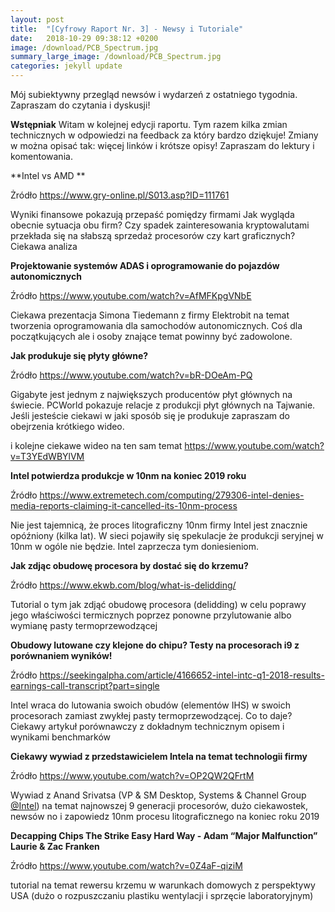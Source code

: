 ```yaml
---
layout: post
title:  "[Cyfrowy Raport Nr. 3] - Newsy i Tutoriale"
date:   2018-10-29 09:38:12 +0200
image: /download/PCB_Spectrum.jpg
summary_large_image: /download/PCB_Spectrum.jpg
categories: jekyll update
---
```




Mój subiektywny przegląd newsów i wydarzeń z ostatniego tygodnia. Zapraszam do czytania i dyskusji!



**Wstępniak**   Witam w kolejnej edycji raportu. Tym razem kilka zmian technicznych w odpowiedzi na feedback za który bardzo dziękuje! Zmiany w można opisać tak: więcej linków i krótsze opisy! Zapraszam do lektury i komentowania.  

**Intel vs AMD **

Żródło <https://www.gry-online.pl/S013.asp?ID=111761>

Wyniki finansowe pokazują przepaść pomiędzy firmami
Jak wygląda obecnie sytuacja obu firm? Czy spadek zainteresowania kryptowalutami przekłada się na słabszą sprzedaż procesorów czy kart graficznych? Ciekawa analiza

**Projektowanie systemów ADAS i oprogramowanie do pojazdów autonomicznych**

Źródło <https://www.youtube.com/watch?v=AfMFKpgVNbE>

Ciekawa prezentacja Simona Tiedemann z firmy Elektrobit na temat tworzenia oprogramowania dla samochodów autonomicznych. Coś dla początkujących ale i osoby znające temat powinny być zadowolone.

**Jak produkuje się płyty główne?**

Źródło <https://www.youtube.com/watch?v=bR-DOeAm-PQ>

Gigabyte jest jednym z największych producentów płyt głównych na świecie.
PCWorld pokazuje relacje z produkcji płyt głównych na Tajwanie. Jeśli jesteście ciekawi w jaki sposób się je produkuje zapraszam do obejrzenia krótkiego wideo.

i kolejne ciekawe wideo na ten sam temat https://www.youtube.com/watch?v=T3YEdWBYlVM

**Intel potwierdza produkcje w 10nm na koniec 2019 roku** 

Źródło <https://www.extremetech.com/computing/279306-intel-denies-media-reports-claiming-it-cancelled-its-10nm-process>

Nie jest tajemnicą, że proces litograficzny 10nm firmy Intel jest znacznie opóźniony (kilka lat). W sieci pojawiły się spekulacje że produkcji seryjnej w 10nm w ogóle nie będzie. Intel zaprzecza tym doniesieniom.

**Jak zdjąc obudowę procesora by dostać się do krzemu?**

Źródło  <https://www.ekwb.com/blog/what-is-delidding/>

Tutorial o tym jak zdjąć obudowę procesora (delidding) w celu poprawy jego właściwości termicznych poprzez ponowne przylutowanie albo wymianę pasty termoprzewodzącej

**Obudowy lutowane czy klejone do chipu? Testy na procesorach i9 z porównaniem wyników!** 

Źródło <https://seekingalpha.com/article/4166652-intel-intc-q1-2018-results-earnings-call-transcript?part=single>

Intel wraca do lutowania swoich obudów (elementów IHS) w swoich procesorach zamiast zwykłej pasty  termoprzewodzącej. Co to daje? Ciekawy artykuł porównawczy z dokładnym technicznym opisem i wynikami benchmarków

**Ciekawy wywiad z przedstawicielem Intela na temat technologii firmy**

Źródło https://www.youtube.com/watch?v=OP2QW2QFrtM

Wywiad z Anand Srivatsa (VP & SM Desktop, Systems & Channel Group [@Intel](https://twitter.com/intel)) na temat najnowszej 9 generacji procesorów, dużo ciekawostek, newsów no i zapowiedz 10nm procesu litograficznego na koniec roku 2019

**Decapping Chips The Strike Easy Hard Way - Adam “Major Malfunction” Laurie & Zac Franken**

Źródło https://www.youtube.com/watch?v=0Z4aF-qiziM

tutorial na temat rewersu krzemu w warunkach domowych z perspektywy USA (dużo o rozpuszczaniu plastiku wentylacji i sprzęcie laboratoryjnym)

